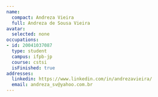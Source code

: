 ```yaml
---
name:
  compact: Andreza Vieira
  full: Andreza de Sousa Vieira
avatar:
  selected: none
occupations:
- id: 20041037087
  type: student
  campus: ifpb-jp
  course: cstsi
  isFinished: true
addresses:
  linkedin: https://www.linkedin.com/in/andrezavieira/
  email: andreza_sv@yahoo.com.br
---
```

